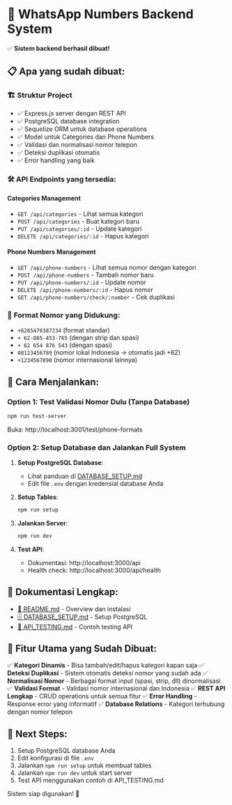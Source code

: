 # 🎉 WhatsApp Numbers Backend System

✅ **Sistem backend berhasil dibuat!** 

## 📋 Apa yang sudah dibuat:

### 🏗️ **Struktur Project**
- ✅ Express.js server dengan REST API
- ✅ PostgreSQL database integration
- ✅ Sequelize ORM untuk database operations
- ✅ Model untuk Categories dan Phone Numbers
- ✅ Validasi dan normalisasi nomor telepon
- ✅ Deteksi duplikasi otomatis
- ✅ Error handling yang baik

### 🛠️ **API Endpoints yang tersedia:**

#### Categories Management
- `GET /api/categories` - Lihat semua kategori
- `POST /api/categories` - Buat kategori baru
- `PUT /api/categories/:id` - Update kategori
- `DELETE /api/categories/:id` - Hapus kategori

#### Phone Numbers Management  
- `GET /api/phone-numbers` - Lihat semua nomor dengan kategori
- `POST /api/phone-numbers` - Tambah nomor baru
- `PUT /api/phone-numbers/:id` - Update nomor
- `DELETE /api/phone-numbers/:id` - Hapus nomor
- `GET /api/phone-numbers/check/:number` - Cek duplikasi

### 📱 **Format Nomor yang Didukung:**
- `+6285476387234` (format standar)
- `+ 62-865-453-765` (dengan strip dan spasi)
- `+ 62 654 876 543` (dengan spasi)
- `08123456789` (nomor lokal Indonesia → otomatis jadi +62)
- `+1234567890` (nomor internasional lainnya)

## 🚀 **Cara Menjalankan:**

### Option 1: Test Validasi Nomor Dulu (Tanpa Database)
```powershell
npm run test-server
```
Buka: http://localhost:3001/test/phone-formats

### Option 2: Setup Database dan Jalankan Full System

1. **Setup PostgreSQL Database**:
   - Lihat panduan di [DATABASE_SETUP.md](DATABASE_SETUP.md)
   - Edit file `.env` dengan kredensial database Anda

2. **Setup Tables**:
   ```powershell
   npm run setup
   ```

3. **Jalankan Server**:
   ```powershell
   npm run dev
   ```

4. **Test API**:
   - Dokumentasi: http://localhost:3000/api
   - Health check: http://localhost:3000/api/health

## 📖 **Dokumentasi Lengkap:**

- [📁 README.md](README.md) - Overview dan instalasi
- [🗄️ DATABASE_SETUP.md](DATABASE_SETUP.md) - Setup PostgreSQL
- [🧪 API_TESTING.md](API_TESTING.md) - Contoh testing API

## 🎯 **Fitur Utama yang Sudah Dibuat:**

✅ **Kategori Dinamis** - Bisa tambah/edit/hapus kategori kapan saja
✅ **Deteksi Duplikasi** - Sistem otomatis deteksi nomor yang sudah ada
✅ **Normalisasi Nomor** - Berbagai format input (spasi, strip, dll) dinormalisasi
✅ **Validasi Format** - Validasi nomor internasional dan Indonesia
✅ **REST API Lengkap** - CRUD operations untuk semua fitur
✅ **Error Handling** - Response error yang informatif
✅ **Database Relations** - Kategori terhubung dengan nomor telepon

## 🔄 **Next Steps:**

1. Setup PostgreSQL database Anda
2. Edit konfigurasi di file `.env`
3. Jalankan `npm run setup` untuk membuat tables
4. Jalankan `npm run dev` untuk start server
5. Test API menggunakan contoh di API_TESTING.md

Sistem siap digunakan! 🎉

